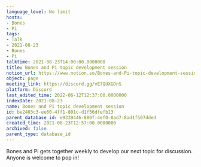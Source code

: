 ```yaml
---
language_level: No limit
hosts:
- Bones
- Pi
tags:
- Talk
- 2021-08-23
- Bones
- Pi
talktime: 2021-08-23T14:00:00.0000000
title: Bones and Pi topic development session
notion_url: https://www.notion.so/Bones-and-Pi-topic-development-session-be2403c3ee604ff1801cd1f56dfefb13
object: page
meeting_link: https://discord.gg/vE7QUXGDnS
platform: Discord
last_edited_time: 2022-06-12T12:37:00.0000000
indexDate: 2021-08-23
name: Bones and Pi topic development session
id: be2403c3-ee60-4ff1-801c-d1f56dfefb13
parent_database_id: e9339446-880f-4ef0-8ad7-8ad1f507dded
created_time: 2021-08-23T12:57:00.0000000
archived: false
parent_type: database_id
---
```


Bones and Pi gets together weekly to develop our next topic for discussion.
Anyone is welcome to pop in!










